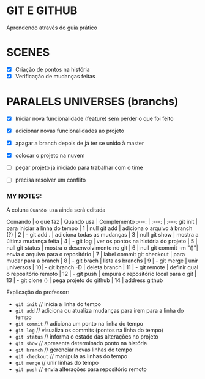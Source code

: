 # GIT E GITHUB

Aprendendo através do guia prático

# SCENES

- [X] Criação de pontos na história
- [X] Verificação de mudanças feitas

# PARALELS UNIVERSES (branchs)
- [X] Iniciar nova funcionalidade (feature) sem perder o que foi feito
- [X] adicionar novas funcionalidades ao projeto
- [X] apagar a branch depois de já ter se unido à master

- [X] colocar o projeto na nuvem
- [ ] pegar projeto já iniciado para trabalhar com o time
- [ ] precisa resolver um conflito

### MY NOTES:

A coluna ` Quando usa ` ainda será editada 

Comando | o que faz | Quando usa | Complemento
:---: | :---: | :---:
git init | para iniciar a linha do tempo | 1 | null
git add | adiciona o arquivo à branch (?) | 2 | -
git add . | adiciona todas as mudanças | 3 | null
git show | mostra a última mudança feita | 4 | -
git log | ver os pontos na história do projeto | 5 | null
git status | mostra o desenvolvimento no git | 6 | null
git commit -m "()"| envia o arquivo para o repositório | 7 | label commit
git checkout | para mudar para a branch | 8 | -
git brach | lista as branchs | 9 | -
git merge | unir universos | 10| -
git branch -D | deleta branch | 11 | -
git remote | definir qual o repositório remoto | 12 | -
git push | empura o repositório local para o git | 13 | -
git clone () | pega projeto do github | 14 | address  github

Explicação do professor:
- `git init` // inicia a linha do tempo
- `git add` // adiciona ou atualiza mudanças para irem para a linha do tempo
- `git commit` // adiciona um ponto na linha do tempo 
- `git log` // visualiza os commits (pontos na linha do tempo)
- `git status` // informa o estado das alterações no projeto
- `git show` // apresenta determinado ponto na história
- `git branch` // gerenciar novas linhas do tempo
- `git checkout` // manipula as linhas do tempo
- `git merge` // unir linhas do tempo
- `git push` // envia alterações para repositório remoto
